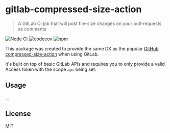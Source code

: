 # gitlab-compressed-size-action

> A GitLab CI job that will post file-size changes on your pull-requests as comments

[![Node CI](https://github.com/craft-interactive/gitlab-compressed-size-action/workflows/CI/badge.svg)](https://github.com/craft-interactive/gitlab-compressed-size-action/actions)
[![codecov](https://codecov.io/gh/craft-interactive/gitlab-compressed-size-action/branch/master/graph/badge.svg)](https://codecov.io/gh/craft-interactive/gitlab-compressed-size-action)
[![npm](https://img.shields.io/npm/dm/gitlab-compressed-size-action.svg)](https://www.npmjs.com/package/gitlab-compressed-size-action)

This package was created to provide the same DX as the popular [GitHub compressed-size-action](https://github.com/marketplace/actions/compressed-size-action) when using GitLab.

It's built on top of basic GitLab APIs and requires you to only provide a valid Access token with the scope `api` being set.

## Usage

...

## License

MIT
